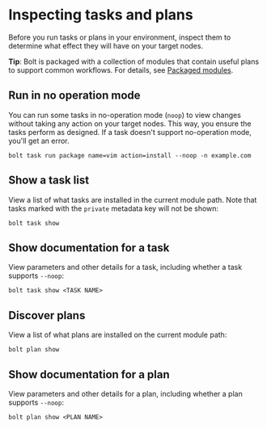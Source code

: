 # Inspecting tasks and plans

Before you run tasks or plans in your environment, inspect them to determine what effect they will have on your target nodes.

**Tip**: Bolt is packaged with a collection of modules that contain useful plans to support common workflows. For details, see [Packaged modules](bolt_installing_modules.md#packaged-modules).

## Run in no operation mode

You can run some tasks in no-operation mode \(`noop`\) to view changes without taking any action on your target nodes. This way, you ensure the tasks perform as designed. If a task doesn't support no-operation mode, you'll get an error.

```
bolt task run package name=vim action=install --noop -n example.com
```

## Show a task list

View a list of what tasks are installed in the current module path. Note that tasks marked with the `private` metadata key will not be shown:

```
bolt task show
```

## Show documentation for a task

View parameters and other details for a task, including whether a task supports `--noop`:

```
bolt task show <TASK NAME>
```

## Discover plans

View a list of what plans are installed on the current module path:

```
bolt plan show
```

## Show documentation for a plan

View parameters and other details for a plan, including whether a plan supports `--noop`:

```
bolt plan show <PLAN NAME>
```

